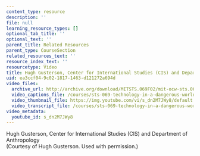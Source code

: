 ```yaml
---
content_type: resource
description: ''
file: null
learning_resource_types: []
optional_tab_title: ''
optional_text: ''
parent_title: Related Resources
parent_type: CourseSection
related_resources_text: ''
resource_index_text: ''
resourcetype: Video
title: Hugh Gusterson, Center for International Studies (CIS) and Department of Anthropology
uid: ea3ccf04-9c02-1817-1463-d121272a694d
video_files:
  archive_url: http://archive.org/download/MITSTS.069F02/mit-ocw-sts.069-gusterson-01oct01-220k.mp4
  video_captions_file: /courses/sts-069-technology-in-a-dangerous-world-fall-2002/b6c101d7dd435aa792b8b92b7e235ec8_s_dn2M7JWy8.vtt
  video_thumbnail_file: https://img.youtube.com/vi/s_dn2M7JWy8/default.jpg
  video_transcript_file: /courses/sts-069-technology-in-a-dangerous-world-fall-2002/365d830b00accfe555d8a96eb508a2b4_s_dn2M7JWy8.pdf
video_metadata:
  youtube_id: s_dn2M7JWy8
---
```


Hugh Gusterson, Center for International Studies (CIS) and Department of Anthropology  
(Courtesy of Hugh Gusterson. Used with permission.)